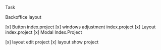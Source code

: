 Task

Backoffice layout

[x] Button index.project
[x] windows adjustment index.project
[x] Layout index.project
[x] Modal Index.Project

[x] layout edit project
[x] layout show project 